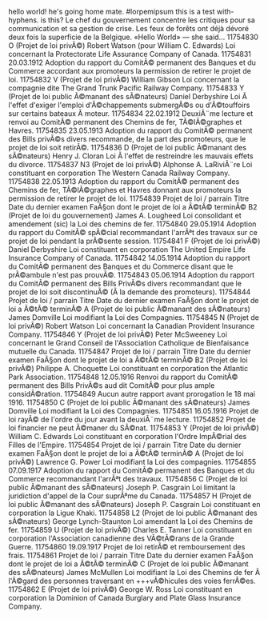 hello world!
he's going home mate.
#lorpemipsum
this is a test with-hyphens. is this?
Le chef du gouvernement concentre les critiques
pour sa communication et sa gestion de crise. 
Les feux de forêts ont déjà dévoré deux fois
la superficie de la Belgique.
«Hello World» — she said…
11754830 O (Projet de loi privÃ©) Robert Watson (pour William C. Edwards) Loi concernant la Protectorate Life Assurance Company of Canada.
11754831 20.03.1912 Adoption du rapport du ComitÃ© permanent des Banques et du Commerce accordant aux promoteurs la permission de retirer le projet de loi.
11754832 V (Projet de loi privÃ©) William Gibson Loi concernant la compagnie dite The Grand Trunk Pacific Railway Company.
11754833 Y (Projet de loi public Ã©manant des sÃ©nateurs) Daniel Derbyshire Loi Ã l'effet d'exiger l'emploi d'Ã©chappements submergÃ©s ou d'Ã©touffoirs sur certains bateaux Ã moteur.
11754834 22.02.1912 DeuxiÃ¨me lecture et renvoi au ComitÃ© permanent des Chemins de fer, TÃ©lÃ©graphes et Havres.
11754835 23.05.1913 Adoption du rapport du ComitÃ© permanent des Bills privÃ©s divers recommande, de la part des promoteurs, que le projet de loi soit retirÃ©.
11754836 D (Projet de loi public Ã©manant des sÃ©nateurs) Henry J. Cloran Loi Ã l'effet de restreindre les mauvais effets du divorce.
11754837 N3 (Projet de loi privÃ©) Alphonse A. LaRiviÃ¨re Loi constituant en corporation The Western Canada Railway Company.
11754838 22.05.1913 Adoption du rapport du ComitÃ© permanent des Chemins de fer, TÃ©lÃ©graphes et Havres donnant aux promoteurs la permission de retirer le projet de loi.
11754839 Projet de loi / parrain Titre Date du dernier examen FaÃ§on dont le projet de loi a Ã©tÃ© terminÃ© B2 (Projet de loi du gouvernement) James A. Lougheed Loi consolidant et amendement (sic) la Loi des chemins de fer.
11754840 29.05.1914 Adoption du rapport du ComitÃ© spÃ©cial recommandant l'arrÃªt des travaux sur ce projet de loi pendant la prÃ©sente session.
11754841 F (Projet de loi privÃ©) Daniel Derbyshire Loi constituant en corporation The United Empire Life Insurance Company of Canada.
11754842 14.05.1914 Adoption du rapport du ComitÃ© permanent des Banques et du Commerce disant que le prÃ©ambule n'est pas prouvÃ©.
11754843 05.06.1914 Adoption du rapport du ComitÃ© permanent des Bills PrivÃ©s divers recommandant que le projet de loi soit discontinuÃ© (Ã la demande des promoteurs).
11754844 Projet de loi / parrain Titre Date du dernier examen FaÃ§on dont le projet de loi a Ã©tÃ© terminÃ© A (Projet de loi public Ã©manant des sÃ©nateurs) James Domville Loi modifiant la Loi des Compagnies.
11754845 N (Projet de loi privÃ©) Robert Watson Loi concernant la Canadian Provident Insurance Company.
11754846 Y (Projet de loi privÃ©) Peter McSweeney Loi concernant le Grand Conseil de l'Association Catholique de Bienfaisance mutuelle du Canada.
11754847 Projet de loi / parrain Titre Date du dernier examen FaÃ§on dont le projet de loi a Ã©tÃ© terminÃ© B2 (Projet de loi privÃ©) Philippe A. Choquette Loi constituant en corporation the Atlantic Park Association.
11754848 12.05.1916 Renvoi du rapport du ComitÃ© permanent des Bills PrivÃ©s aud dit ComitÃ© pour plus ample considÃ©ration.
11754849 Aucun autre rapport avant prorogation le 18 mai 1916.
11754850 C (Projet de loi public Ã©manant des sÃ©nateurs) James Domville Loi modifiant la Loi des Compagnies.
11754851 16.05.1916 Projet de loi rayÃ© de l'ordre du jour avant la deuxiÃ¨me lecture.
11754852 Projet de loi financier ne peut Ã©maner du SÃ©nat.
11754853 Y (Projet de loi privÃ©) William C. Edwards Loi constituant en corporation l'Ordre ImpÃ©rial des Filles de l'Empire.
11754854 Projet de loi / parrain Titre Date du dernier examen FaÃ§on dont le projet de loi a Ã©tÃ© terminÃ© A (Projet de loi privÃ©) Lawrence G. Power Loi modifiant la Loi des compagnies.
11754855 07.09.1917 Adoption du rapport du ComitÃ© permanent des Banques et du Commerce recommandant l'arrÃªt des travaux.
11754856 C (Projet de loi public Ã©manant des sÃ©nateurs) Joseph P. Casgrain Loi limitant la juridiction d'appel de la Cour suprÃªme du Canada.
11754857 H (Projet de loi public Ã©manant des sÃ©nateurs) Joseph P. Casgrain Loi constituant en corporation la Ligue Khaki.
11754858 L2 (Projet de loi public Ã©manant des sÃ©nateurs) George Lynch-Staunton Loi amendant la Loi des Chemins de fer.
11754859 U (Projet de loi privÃ©) Charles E. Tanner Loi constituant en corporation l'Association canadienne des VÃ©tÃ©rans de la Grande Guerre.
11754860 19.09.1917 Projet de loi retirÃ© et remboursement des frais.
11754861 Projet de loi / parrain Titre Date du dernier examen FaÃ§on dont le projet de loi a Ã©tÃ© terminÃ© C (Projet de loi public Ã©manant des sÃ©nateurs) James McMullen Loi modifiant la Loi des Chemins de fer Ã l'Ã©gard des personnes traversant en              +++vÃ©hicules des voies ferrÃ©es.
11754862 E (Projet de loi privÃ©) George W. Ross Loi constituant en corporation la Dominion of Canada Burglary and Plate Glass Insurance Company.

